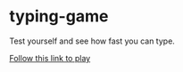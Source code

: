 # typing-game

Test yourself and see how fast you can type. 

[Follow this link to play](https://staog.github.io/typing-game/)
